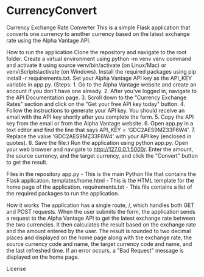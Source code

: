 # CurrencyConvert
Currency Exchange Rate Converter
This is a simple Flask application that converts one currency to another currency based on the latest exchange rate using the Alpha Vantage API.

How to run the application
Clone the repository and navigate to the root folder.
Create a virtual environment using python -m venv venv command and activate it using source venv/bin/activate (on Linux/Mac) or venv\Scripts\activate (on Windows).
Install the required packages using pip install -r requirements.txt.
Set your Alpha Vantage API key as the API_KEY variable in app.py.
   (Steps:
      1. Go to the Alpha Vantage website and create an account if you don't have one already.
      2. After you've logged in, navigate to the API Documentation page.
      3. Scroll down to the "Currency Exchange Rates" section and click on the "Get your free API key today" button.
      4. Follow the instructions to generate your API key. You should receive an email with the API key shortly after you complete the form.
      5. Copy the API key from the email or from the Alpha Vantage website.
      6. Open app.py in a text editor and find the line that says API_KEY = 'GDC2AES9MZ33F6W4'.
      7. Replace the value 'GDC2AES9MZ33F6W4' with your API key (enclosed in quotes).
      8. Save the file.)
Run the application using python app.py.
Open your web browser and navigate to http://127.0.0.1:5000/.
Enter the amount, the source currency, and the target currency, and click the "Convert" button to get the result.

Files in the repository
app.py - This is the main Python file that contains the Flask application.
templates/home.html - This is the HTML template for the home page of the application.
requirements.txt - This file contains a list of the required packages to run the application.

How it works
The application has a single route, /, which handles both GET and POST requests. When the user submits the form, the application sends a request to the Alpha Vantage API to get the latest exchange rate between the two currencies. It then calculates the result based on the exchange rate and the amount entered by the user. The result is rounded to two decimal places and displayed on the home page along with the exchange rate, the source currency code and name, the target currency code and name, and the last refreshed time. If an error occurs, a "Bad Request" message is displayed on the home page.

License

